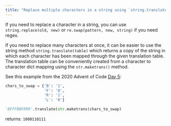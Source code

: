 ```yaml
---
title: "Replace multiple characters in a string using `string.translate()` (python)"
---
```

If you need to replace a character in a string, you can use `string.replace(old, new)` or `re.swap(pattern, new, string)` if you need regex.

If you need to replace many characters at once, it can be easier to use the string method `string.translate(table)` which returns a copy of the string in which each character has been mapped through the given translation table. The translation table can be conveniently created from a character to character dict mapping using the `str.maketrans()` method.

See this example from the 2020 Advent of Code [Day 5](https://adventofcode.com/2020/day/5):
```python
chars_to_swap = {'B': '1',
                 'F': '0',
                 'R': '1',
                 'L': '0'}

'BFFFBBFRRR'.translate(str.maketrans(chars_to_swap)
```
returns: `1000110111`